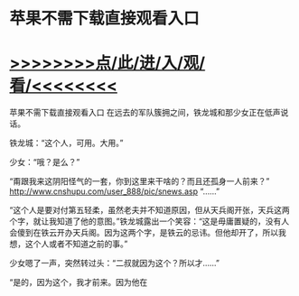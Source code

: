 # 苹果不需下载直接观看入口

# <a href="https://github.com/jiedl/liao/issues/1">>>>>>>>>点/此/进/入/观/看/<<<<<<<<</a>

苹果不需下载直接观看入口
在远去的军队簇拥之间，铁龙城和那少女正在低声说话。

铁龙城：“这个人，可用。大用。”

少女：“哦？是么？”

“甭跟我来这阴阳怪气的一套，你到这里来干啥的？而且还孤身一人前来？”
http://www.cnshupu.com/user_888/pic/snews.asp
“……”

“这个人是要对付第五轻柔，虽然老夫并不知道原因，但从天兵阁开张，天兵这两个字，就让我知道了他的意图。”铁龙城露出一个笑容：“这是毋庸置疑的，没有人会傻到在铁云开办天兵阁。因为这两个字，是铁云的忌讳。但他却开了，所以我想，这个人或者不知道之前的事。”

少女嗯了一声，突然转过头：“二叔就因为这个？所以才……”

“是的，因为这个，我才前来。因为他在
